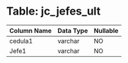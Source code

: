 # Table: jc_jefes_ult

| Column Name | Data Type | Nullable |
|-------------|-----------|----------|
| cedula1 | varchar | NO |
| Jefe1 | varchar | NO |
